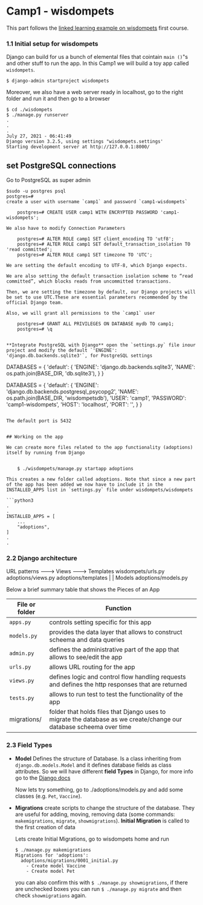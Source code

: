 # Camp1 - wisdompets

This part follows the [linked learning example on wisdompets](https://www.linkedin.com/learning/paths/become-a-django-developer?u=57075641) first course.

### 1.1 Initial setup for wisdompets

Django can build for us a bunch of elemental files that cointain `main ()`"s and other stuff to run the app. In this Camp1 we will build a toy app called `wisdompets`. 

    $ django-admin startproject wisdompets

Moreover, we also have a web server ready in localhost, go to the right folder and run it and then go to a browser

```
$ cd ./wisdompets
$ ./manage.py runserver
.
.
.
July 27, 2021 - 06:41:49
Django version 3.2.5, using settings "wisdompets.settings'
Starting development server at http://127.0.0.1:8000/
```

## set PostgreSQL connections

Go to PostgreSQL as super admin 

```
$sudo -u postgres psql
postgres=#
create a user with username `camp1` and password `camp1-wisdompets`

    postgres=# CREATE USER camp1 WITH ENCRYPTED PASSWORD 'camp1-wisdompets';

We also have to modify Connection Parameters

    postgres=# ALTER ROLE camp1 SET client_encoding TO 'utf8';
    postgres=# ALTER ROLE camp1 SET default_transaction_isolation TO 'read committed';
    postgres=# ALTER ROLE camp1 SET timezone TO 'UTC';

We are setting the default encoding to UTF-8, which Django expects.

We are also setting the default transaction isolation scheme to “read committed”, which blocks reads from uncommitted transactions.

Then, we are setting the timezone by default, our Django projects will be set to use UTC.These are essential parameters recommended by the official Django team.

Also, we will grant all permissions to the `camp1` user
    
    postgres=# GRANT ALL PRIVILEGES ON DATABASE mydb TO camp1;
    postgres=# \q


**Integrate PostgreSQL with Django** open the `settings.py` file inour project and modify the default `'ENGINE': 'django.db.backends.sqlite3'`, for PostgreSQL settings

```
DATABASES = {
    'default': {
        'ENGINE': 'django.db.backends.sqlite3',
        'NAME': os.path.join(BASE_DIR, 'db.sqlite3'),
    }
}

DATABASES = {
    'default': {
        'ENGINE': 'django.db.backends.postgresql_psycopg2',
        'NAME': os.path.join(BASE_DIR, 'wisdompetsdb'),
        'USER': 'camp1',
        'PASSWORD': 'camp1-wisdompets',
        'HOST': 'localhost',
        'PORT': '',
    }
}
```

The default port is 5432


## Working on the app

We can create more files related to the app functionality (adoptions) itself by running from Django


    $ ./wisdompets/manage.py startapp adoptions

This creates a new folder called adoptions. Note that since a new part of the app has been added we now have to include it in the INSTALLED_APPS list in `settings.py` file under wisdompets/wisdompets

```python3
.
.
INSTALLED_APPS = [
    ...
    "adoptions",
]
.
.
```

### 2.2 Django architecture

   URL patterns      --->       Views          --->      Templates 
 wisdompets/urls.py       adoptions/views.py         adoptions/templates
                                  |
                                  |
                                Models
                          adoptions/models.py

Below a brief summary table that shows the Pieces of an App

| File or folder | Function |  |
|---|---|---|
| `apps.py`   | controls setting specific for this app |   |
| `models.py` | provides the data layer that allows to construct scheema and data queries |   |
| `admin.py`  | defines the administrative part of the app that allows to see/edit the app |   |
| `urls.py`   | allows URL routing for the app |   |
| `views.py`  | defines logic and control flow handling requests and defines the http responses that are returned |   |
| `tests.py`  | allows to run test to test the functionality of the app |   |
| migrations/ | folder that holds files that Django uses to migrate the database as we create/change our database scheema over time |   |

### 2.3 Field Types

- **Model** Defines the structure of Database. Is a class inheriting from `django.db.models.Model` and it defines database fields as class attributes. So we will have different **field Types** in Django, for more info go to the [Django docs](https://docs.djangoproject.com/en/3.2/ref/models/fields/)

    Now lets try something, go to ./adoptions/models.py and add some classes (e.g. `Pet`, `Vaccine`).

- **Migrations** create scripts to change the structure of the database. They are useful for adding, moving, removing data (some commands: `makemigrations`, `migrate`, `showmigrations`). **Initial Migration** is called to the first creation of data

    Lets create Initial Migrations, go to wisdompets home and run

    ```
    $ ./manage.py makemigrations
    Migrations for 'adoptions':
      adoptions/migrations/0001_initial.py
        - Create model Vaccine
        - Create model Pet
    ```
    
    you can also confirm this with `$ ./manage.py showmigrations`, if there are unchecked boxes you can run `$ ./manage.py migrate` and then check `showmigrations` again. 



